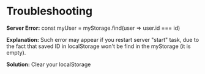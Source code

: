 # Troubleshooting

**Server Error:** const myUser = myStorage.find(user => user.id === id) 

**Explanation:** Such error may appear if you restart server "start" task, due to the fact that saved ID in localStorage won't be find in the myStorage (it is empty). 

**Solution:** Clear your localStorage